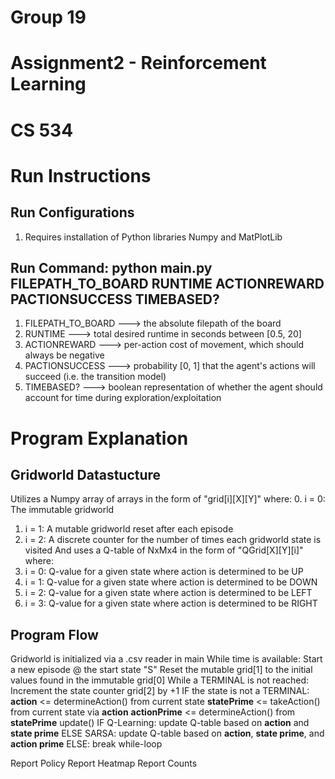 # **Group 19**
# **Assignment2 - Reinforcement Learning**
# **CS 534**

# Run Instructions
## Run Configurations
1. Requires installation of Python libraries Numpy and MatPlotLib
## Run Command: python main.py FILEPATH_TO_BOARD RUNTIME ACTIONREWARD PACTIONSUCCESS TIMEBASED?
1. FILEPATH_TO_BOARD ---> the absolute filepath of the board
2. RUNTIME ---> total desired runtime in seconds between [0.5, 20]
3. ACTIONREWARD ---> per-action cost of movement, which should always be negative
4. PACTIONSUCCESS ---> probability [0, 1] that the agent's actions will succeed (i.e. the transition model)
5. TIMEBASED? ---> boolean representation of whether the agent should account for time during exploration/exploitation

# Program Explanation
## Gridworld Datastucture
Utilizes a Numpy array of arrays in the form of "grid[i][X][Y]" where:
0. i = 0: The immutable gridworld
1. i = 1: A mutable gridworld reset after each episode
2. i = 2: A discrete counter for the number of times each gridworld state is visited
And uses a Q-table of NxMx4 in the form of "QGrid[X][Y][i]" where:
0. i = 0: Q-value for a given state where action is determined to be UP
1. i = 1: Q-value for a given state where action is determined to be DOWN
2. i = 2: Q-value for a given state where action is determined to be LEFT
3. i = 3: Q-value for a given state where action is determined to be RIGHT
## Program Flow
Gridworld is initialized via a .csv reader in main
While time is available:
    Start a new episode @ the start state "S"
    Reset the mutable grid[1] to the initial values found in the immutable grid[0]
    While a TERMINAL is not reached:
        Increment the state counter grid[2] by +1
        IF the state is not a TERMINAL:
            **action** <= determineAction() from current state
            **statePrime** <= takeAction() from current state via **action**
            **actionPrime** <= determineAction() from **statePrime**
            update() 
                IF Q-Learning:
                    update Q-table based on **action** and **state prime**
                ELSE SARSA:
                    update Q-table based on **action**, **state prime**, and **action prime**
        ELSE:
            break while-loop

Report Policy
Report Heatmap
Report Counts